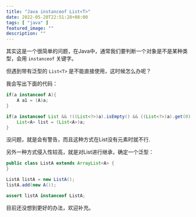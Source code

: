 ```yaml
---
title: "Java instanceof List<T>"
date: 2022-05-20T22:51:28+08:00
tags: [ "java" ]
featured_image: ""
description: ""
---
```


其实这是一个很简单的问题，在Java中，通常我们要判断一个对象是不是某种类型，会用 `instanceof` 关键字。

但遇到带有泛型的 `List<T>` 是不能直接使用，这时候怎么办呢？

我会写出下面的代码：

```java
if(a instanceof A){
    A a1 = (A)a;    
}

if(a instanceof List && !((List<?>)a).isEmpty() && ((List<?>)a).get(0) instanceof A){
    List<A> list = (List<A>)a;    
}
```

没问题，就是会有警告，而且这种方式在List没有元素时就不行.

另外一种方式侵入性较高，就是对List进行继承，确定一个泛型：

```java
public class ListA extends ArrayList<A> {
}

ListA listA = new ListA();
listA.add(new A());

assert listA instanceof ListA;
```

目前还没想到更好的办法，欢迎补充。

